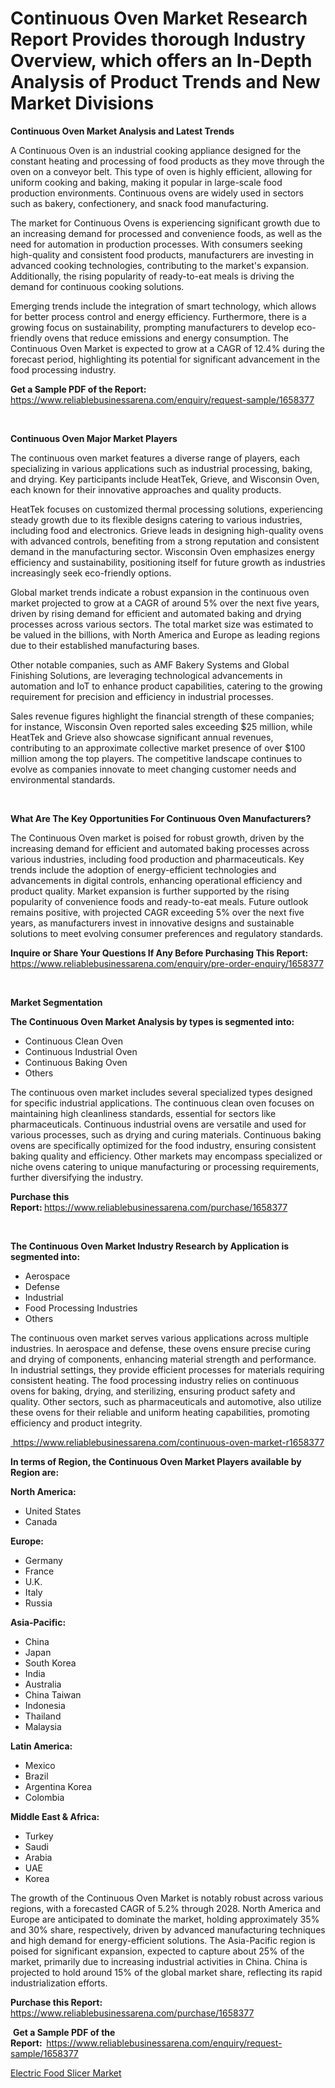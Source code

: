<p><h1>Continuous Oven Market Research Report Provides thorough Industry Overview, which offers an In-Depth Analysis of Product Trends and New Market Divisions</h1></p><p><strong>Continuous Oven Market Analysis and Latest Trends</strong></p>
<p><p>A Continuous Oven is an industrial cooking appliance designed for the constant heating and processing of food products as they move through the oven on a conveyor belt. This type of oven is highly efficient, allowing for uniform cooking and baking, making it popular in large-scale food production environments. Continuous ovens are widely used in sectors such as bakery, confectionery, and snack food manufacturing.</p><p>The market for Continuous Ovens is experiencing significant growth due to an increasing demand for processed and convenience foods, as well as the need for automation in production processes. With consumers seeking high-quality and consistent food products, manufacturers are investing in advanced cooking technologies, contributing to the market's expansion. Additionally, the rising popularity of ready-to-eat meals is driving the demand for continuous cooking solutions.</p><p>Emerging trends include the integration of smart technology, which allows for better process control and energy efficiency. Furthermore, there is a growing focus on sustainability, prompting manufacturers to develop eco-friendly ovens that reduce emissions and energy consumption. The Continuous Oven Market is expected to grow at a CAGR of 12.4% during the forecast period, highlighting its potential for significant advancement in the food processing industry.</p></p>
<p><strong>Get a Sample PDF of the Report:&nbsp;</strong> <a href="https://www.reliablebusinessarena.com/enquiry/request-sample/1658377?utm_campaign=1892&utm_medium=2&utm_source=Github&utm_content=ia&utm_term=17022025&utm_id=continuous-oven">https://www.reliablebusinessarena.com/enquiry/request-sample/1658377</a></p>
<p>&nbsp;</p>
<p><strong>Continuous Oven Major Market Players</strong></p>
<p><p>The continuous oven market features a diverse range of players, each specializing in various applications such as industrial processing, baking, and drying. Key participants include HeatTek, Grieve, and Wisconsin Oven, each known for their innovative approaches and quality products.</p><p>HeatTek focuses on customized thermal processing solutions, experiencing steady growth due to its flexible designs catering to various industries, including food and electronics. Grieve leads in designing high-quality ovens with advanced controls, benefiting from a strong reputation and consistent demand in the manufacturing sector. Wisconsin Oven emphasizes energy efficiency and sustainability, positioning itself for future growth as industries increasingly seek eco-friendly options.</p><p>Global market trends indicate a robust expansion in the continuous oven market projected to grow at a CAGR of around 5% over the next five years, driven by rising demand for efficient and automated baking and drying processes across various sectors. The total market size was estimated to be valued in the billions, with North America and Europe as leading regions due to their established manufacturing bases.</p><p>Other notable companies, such as AMF Bakery Systems and Global Finishing Solutions, are leveraging technological advancements in automation and IoT to enhance product capabilities, catering to the growing requirement for precision and efficiency in industrial processes.</p><p>Sales revenue figures highlight the financial strength of these companies; for instance, Wisconsin Oven reported sales exceeding $25 million, while HeatTek and Grieve also showcase significant annual revenues, contributing to an approximate collective market presence of over $100 million among the top players. The competitive landscape continues to evolve as companies innovate to meet changing customer needs and environmental standards.</p></p>
<p>&nbsp;</p>
<p><strong>What Are The Key Opportunities For Continuous Oven Manufacturers?</strong></p>
<p><p>The Continuous Oven market is poised for robust growth, driven by the increasing demand for efficient and automated baking processes across various industries, including food production and pharmaceuticals. Key trends include the adoption of energy-efficient technologies and advancements in digital controls, enhancing operational efficiency and product quality. Market expansion is further supported by the rising popularity of convenience foods and ready-to-eat meals. Future outlook remains positive, with projected CAGR exceeding 5% over the next five years, as manufacturers invest in innovative designs and sustainable solutions to meet evolving consumer preferences and regulatory standards.</p></p>
<p><strong>Inquire or Share Your Questions If Any Before Purchasing This Report:</strong> <a href="https://www.reliablebusinessarena.com/enquiry/pre-order-enquiry/1658377?utm_campaign=1892&utm_medium=2&utm_source=Github&utm_content=ia&utm_term=17022025&utm_id=continuous-oven">https://www.reliablebusinessarena.com/enquiry/pre-order-enquiry/1658377</a></p>
<p>&nbsp;</p>
<p><strong>Market Segmentation</strong></p>
<p><strong>The Continuous Oven Market Analysis by types is segmented into:</strong></p>
<p><ul><li>Continuous Clean Oven</li><li>Continuous Industrial Oven</li><li>Continuous Baking Oven</li><li>Others</li></ul></p>
<p><p>The continuous oven market includes several specialized types designed for specific industrial applications. The continuous clean oven focuses on maintaining high cleanliness standards, essential for sectors like pharmaceuticals. Continuous industrial ovens are versatile and used for various processes, such as drying and curing materials. Continuous baking ovens are specifically optimized for the food industry, ensuring consistent baking quality and efficiency. Other markets may encompass specialized or niche ovens catering to unique manufacturing or processing requirements, further diversifying the industry.</p></p>
<p><strong>Purchase this Report:&nbsp;</strong><a href="https://www.reliablebusinessarena.com/purchase/1658377?utm_campaign=1892&utm_medium=2&utm_source=Github&utm_content=ia&utm_term=17022025&utm_id=continuous-oven">https://www.reliablebusinessarena.com/purchase/1658377</a></p>
<p>&nbsp;</p>
<p><strong>The Continuous Oven Market Industry Research by Application is segmented into:</strong></p>
<p><ul><li>Aerospace</li><li>Defense</li><li>Industrial</li><li>Food Processing Industries</li><li>Others</li></ul></p>
<p><p>The continuous oven market serves various applications across multiple industries. In aerospace and defense, these ovens ensure precise curing and drying of components, enhancing material strength and performance. In industrial settings, they provide efficient processes for materials requiring consistent heating. The food processing industry relies on continuous ovens for baking, drying, and sterilizing, ensuring product safety and quality. Other sectors, such as pharmaceuticals and automotive, also utilize these ovens for their reliable and uniform heating capabilities, promoting efficiency and product integrity.</p></p>
<p><a href="https://www.reliablebusinessarena.com/continuous-oven-market-r1658377?utm_campaign=1892&utm_medium=2&utm_source=Github&utm_content=ia&utm_term=17022025&utm_id=continuous-oven">&nbsp;https://www.reliablebusinessarena.com/continuous-oven-market-r1658377</a></p>
<p><strong>In terms of Region, the Continuous Oven Market Players available by Region are:</strong></p>
<p>
    <p> <strong> North America: </strong>
        <ul>
            <li>United States</li>
            <li>Canada</li>
        </ul>
        </p> 
    <p> <strong> Europe: </strong>
        <ul>
            <li>Germany</li>
            <li>France</li>
            <li>U.K.</li>
            <li>Italy</li>
            <li>Russia</li>
        </ul>
        </p> 
    <p> <strong> Asia-Pacific: </strong>
        <ul>
            <li>China</li>
            <li>Japan</li>
            <li>South Korea</li>
            <li>India</li>
            <li>Australia</li>
            <li>China Taiwan</li>
            <li>Indonesia</li>
            <li>Thailand</li>
            <li>Malaysia</li>
        </ul>
        </p> 
    <p> <strong> Latin America: </strong>
        <ul>
            <li>Mexico</li>
            <li>Brazil</li>
            <li>Argentina Korea</li>
            <li>Colombia</li>
        </ul>
        </p> 
    <p> <strong> Middle East & Africa: </strong>
        <ul>
            <li>Turkey</li>
            <li>Saudi</li>
            <li>Arabia</li>
            <li>UAE</li>
            <li>Korea</li>
        </ul>
    </p>
    </p>
<p><p>The growth of the Continuous Oven Market is notably robust across various regions, with a forecasted CAGR of 5.2% through 2028. North America and Europe are anticipated to dominate the market, holding approximately 35% and 30% share, respectively, driven by advanced manufacturing techniques and high demand for energy-efficient solutions. The Asia-Pacific region is poised for significant expansion, expected to capture about 25% of the market, primarily due to increasing industrial activities in China. China is projected to hold around 15% of the global market share, reflecting its rapid industrialization efforts.</p></p>
<p><strong>Purchase this Report: </strong><a href="https://www.reliablebusinessarena.com/purchase/1658377?utm_campaign=1892&utm_medium=2&utm_source=Github&utm_content=ia&utm_term=17022025&utm_id=continuous-oven">https://www.reliablebusinessarena.com/purchase/1658377</a></p>
<p>&nbsp;<strong>Get a Sample PDF of the Report:&nbsp;&nbsp;</strong><a href="https://www.reliablebusinessarena.com/enquiry/request-sample/1658377?utm_campaign=1892&utm_medium=2&utm_source=Github&utm_content=ia&utm_term=17022025&utm_id=continuous-oven">https://www.reliablebusinessarena.com/enquiry/request-sample/1658377</a></p>
<p><strong></strong></p>
<p><p><a href="https://github.com/provorikovar/Market-Research-Report-List-7/blob/main/electric-food-slicer-market.md?utm_campaign=1892&utm_medium=2&utm_source=Github&utm_content=ia&utm_term=17022025&utm_id=continuous-oven">Electric Food Slicer Market</a></p></p>